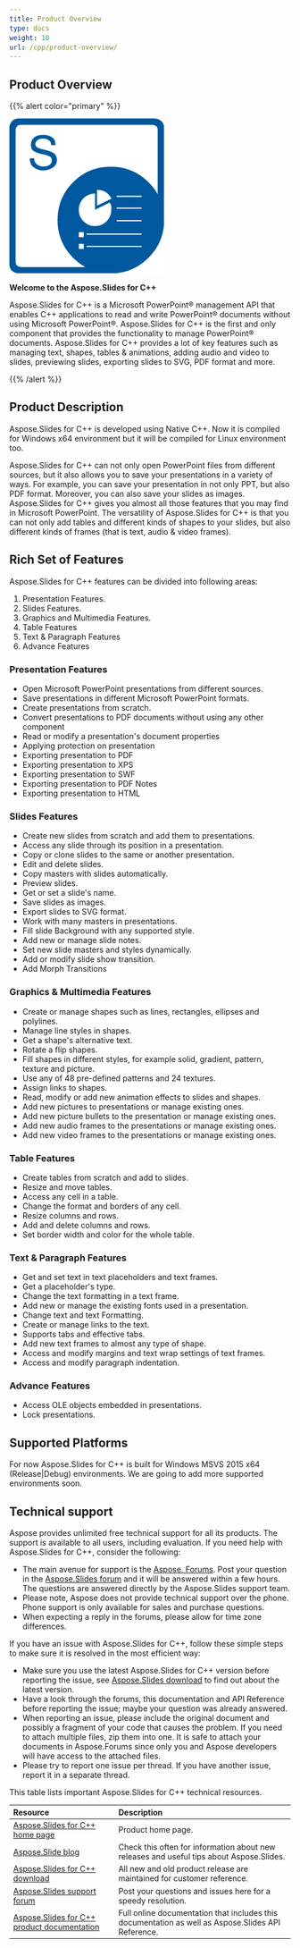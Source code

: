```yaml
---
title: Product Overview
type: docs
weight: 10
url: /cpp/product-overview/
---
```


## **Product Overview**


{{% alert color="primary" %}} 

![todo:image_alt_text](product-overview_1)

**Welcome to the Aspose.Slides for C++**

Aspose.Slides for C++ is a Microsoft PowerPoint® management API that enables C++ applications to read and write PowerPoint® documents without using Microsoft PowerPoint®. Aspose.Slides for C++ is the first and only component that provides the functionality to manage PowerPoint® documents. Aspose.Slides for C++ provides a lot of key features such as managing text, shapes, tables & animations, adding audio and video to slides, previewing slides, exporting slides to SVG, PDF format and more.

{{% /alert %}} 
## **Product Description**
Aspose.Slides for C++ is developed using Native C++. Now it is compiled for Windows x64 environment but it will be compiled for Linux environment too.

Aspose.Slides for C++ can not only open PowerPoint files from different sources, but it also allows you to save your presentations in a variety of ways. For example, you can save your presentation in not only PPT, but also PDF format. Moreover, you can also save your slides as images. Aspose.Slides for C++ gives you almost all those features that you may find in Microsoft PowerPoint. The versatility of Aspose.Slides for C++ is that you can not only add tables and different kinds of shapes to your slides, but also different kinds of frames (that is text, audio & video frames).
## **Rich Set of Features**
Aspose.Slides for C++ features can be divided into following areas:

1. Presentation Features.
1. Slides Features.
1. Graphics and Multimedia Features.
1. Table Features
1. Text & Paragraph Features
1. Advance Features
### **Presentation Features**
- Open Microsoft PowerPoint presentations from different sources.
- Save presentations in different Microsoft PowerPoint formats.
- Create presentations from scratch.
- Convert presentations to PDF documents without using any other component
- Read or modify a presentation's document properties
- Applying protection on presentation
- Exporting presentation to PDF
- Exporting presentation to XPS
- Exporting presentation to SWF
- Exporting presentation to PDF Notes
- Exporting presentation to HTML
### **Slides Features**
- Create new slides from scratch and add them to presentations.
- Access any slide through its position in a presentation.
- Copy or clone slides to the same or another presentation.
- Edit and delete slides.
- Copy masters with slides automatically.
- Preview slides.
- Get or set a slide's name.
- Save slides as images.
- Export slides to SVG format.
- Work with many masters in presentations.
- Fill slide Background with any supported style.
- Add new or manage slide notes.
- Set new slide masters and styles dynamically.
- Add or modify slide show transition.
- Add Morph Transitions
### **Graphics & Multimedia Features**
- Create or manage shapes such as lines, rectangles, ellipses and polylines.
- Manage line styles in shapes.
- Get a shape's alternative text.
- Rotate a flip shapes.
- Fill shapes in different styles, for example solid, gradient, pattern, texture and picture.
- Use any of 48 pre-defined patterns and 24 textures.
- Assign links to shapes.
- Read, modify or add new animation effects to slides and shapes.
- Add new pictures to presentations or manage existing ones.
- Add new picture bullets to the presentation or manage existing ones.
- Add new audio frames to the presentations or manage existing ones.
- Add new video frames to the presentations or manage existing ones.
### **Table Features**
- Create tables from scratch and add to slides.
- Resize and move tables.
- Access any cell in a table.
- Change the format and borders of any cell.
- Resize columns and rows.
- Add and delete columns and rows.
- Set border width and color for the whole table.
### **Text & Paragraph Features**
- Get and set text in text placeholders and text frames.
- Get a placeholder's type.
- Change the text formatting in a text frame.
- Add new or manage the existing fonts used in a presentation.
- Change text and text Formatting.
- Create or manage links to the text.
- Supports tabs and effective tabs.
- Add new text frames to almost any type of shape.
- Access and modify margins and text wrap settings of text frames.
- Access and modify paragraph indentation.
### **Advance Features**
- Access OLE objects embedded in presentations.
- Lock presentations.


## **Supported Platforms**
For now Aspose.Slides for C++ is built for Windows MSVS 2015 x64 (Release|Debug) environments. We are going to add more supported environments soon.
## **Technical support**
Aspose provides unlimited free technical support for all its products. The support is available to all users, including evaluation. If you need help with Aspose.Slides for C++, consider the following:

- The main avenue for support is the [Aspose. Forums](http://www.aspose.com/community/forums/default.aspx). Post your question in the [Aspose.Slides forum](http://www.aspose.com/community/forums/aspose.slides-product-family/109/showforum.aspx) and it will be answered within a few hours. The questions are answered directly by the Aspose.Slides support team.
- Please note, Aspose does not provide technical support over the phone. Phone support is only available for sales and purchase questions.
- When expecting a reply in the forums, please allow for time zone differences.

If you have an issue with Aspose.Slides for C++, follow these simple steps to make sure it is resolved in the most efficient way:

- Make sure you use the latest Aspose.Slides for C++ version before reporting the issue, see [Aspose.Slides download](http://www.aspose.com/downloads/slides/net) to find out about the latest version.
- Have a look through the forums, this documentation and API Reference before reporting the issue; maybe your question was already answered.
- When reporting an issue, please include the original document and possibly a fragment of your code that causes the problem. If you need to attach multiple files, zip them into one. It is safe to attach your documents in Aspose.Forums since only you and Aspose developers will have access to the attached files.
- Please try to report one issue per thread. If you have another issue, report it in a separate thread.

This table lists important Aspose.Slides for C++ technical resources.

|**Resource**|**Description**|
| :- | :- |
|[Aspose.Slides for C++ home page](https://www.aspose.com/products/slides/cpp)|Product home page.|
|[Aspose.Slide blog](https://blog.aspose.com/category/aspose-products/aspose-slides-product-family/)|Check this often for information about new releases and useful tips about Aspose.Slides.|
|[Aspose.Slides for C++ download](https://downloads.aspose.com/slides/cpp)|All new and old product release are maintained for customer reference.|
|[Aspose.Slides support forum](https://forum.aspose.com/c/slides)|Post your questions and issues here for a speedy resolution.|
|[Aspose.Slides for C++ product documentation](/slides/cpp/)|Full online documentation that includes this documentation as well as Aspose.Slides API Reference.|

